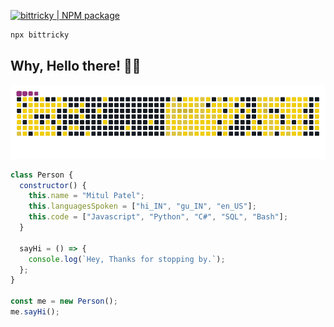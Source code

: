 [![bittricky | NPM package](https://img.shields.io/npm/v/bittricky.svg?style=for-the-badge&color=red)](https://www.npmjs.com/package/bittricky)

```bash
npx bittricky
```

## Why, Hello there! 👋🏽

<picture>
  <source media="(prefers-color-scheme: dark)" srcset="https://github.com/bittricky/bittricky/blob/output/github-snake-dark.svg" />
  <source media="(prefers-color-scheme: light)" srcset="https://github.com/bittricky/bittricky/blob/output/github-snake.svg" />
  <img alt="github-snake" src="https://github.com/bittricky/bittricky/blob/output/github-snake.gif" />
</picture>

```js
class Person {
  constructor() {
    this.name = "Mitul Patel";
    this.languagesSpoken = ["hi_IN", "gu_IN", "en_US"];
    this.code = ["Javascript", "Python", "C#", "SQL", "Bash"];
  }

  sayHi = () => {
    console.log(`Hey, Thanks for stopping by.`);
  };
}

const me = new Person();
me.sayHi();
```
